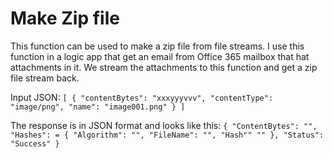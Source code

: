 # Make Zip file
This function can be used to make a zip file from file streams. I use this function in a logic app that get an email from Office 365 mailbox that hat attachments in it. We stream the attachments to this function and get a zip file stream back.

Input JSON:
`[
    {
      "contentBytes": "xxxyyyvvv",
      "contentType": "image/png",
      "name": "image001.png"
    }
]`

The response is in JSON format and looks like this:
`{
    "ContentBytes": "",
    "Hashes": = {
        "Algorithm": "",
        "FileName": "",
        "Hash"" ""
    },
    "Status": "Success"
}`